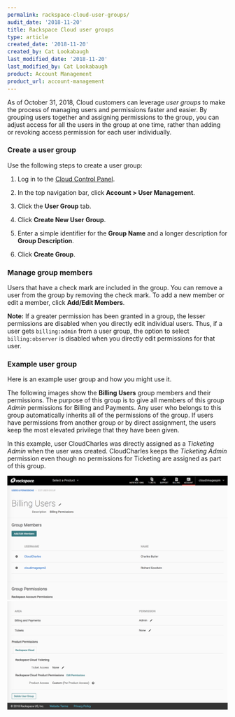 ```yaml
---
permalink: rackspace-cloud-user-groups/
audit_date: '2018-11-20'
title: Rackspace Cloud user groups
type: article
created_date: '2018-11-20'
created_by: Cat Lookabaugh
last_modified_date: '2018-11-20'
last_modified_by: Cat Lookabaugh
product: Account Management
product_url: account-management
---
```


As of October 31, 2018, Cloud customers can leverage *user groups* to make the
process of managing users and permissions faster and easier. By grouping users
together and assigning permissions to the group, you can adjust access for all
the users in the group at one time, rather than adding or revoking access permission
for each user individually.

### Create a user group

Use the following steps to create a user group:

1. Log in to the [Cloud Control Panel](https://login.rackspace.com).

2. In the top navigation bar, click **Account > User Management**.

3. Click the **User Group** tab.

4. Click **Create New User Group**.

5. Enter a simple identifier for the **Group Name** and a longer description
   for **Group Description**.

6. Click **Create Group**.

### Manage group members

Users that have a check mark are included in the group.  You can remove a user
from the group by removing the check mark. To add a new member or edit a
member, click **Add/Edit Members**.

**Note:** If a greater permission has been granted in a group, the
lesser permissions are disabled when you directly edit individual users. Thus,
if a user gets `billing:admin` from a user group, the option to select
`billing:observer` is disabled when you directly edit permissions for
that user.

### Example user group

Here is an example user group and how you might use it.

The following images show the **Billing Users** group members and their
permissions.  The purpose of this group is to give all members of this group
*Admin* permissions for Billing and Payments.  Any user who belongs to this
group automatically inherits all of the permissions of the group.  If users have
permissions from another group or by direct assignment, the users keep the most
elevated privilege that they have been given.

In this example, user CloudCharles was directly assigned as a *Ticketing Admin*
when the user was created.  CloudCharles keeps the *Ticketing Admin* permission
even though no permissions for Ticketing are assigned as part of this group.


<img src="Picture1.png" />

<img src="Picture2.png" />
